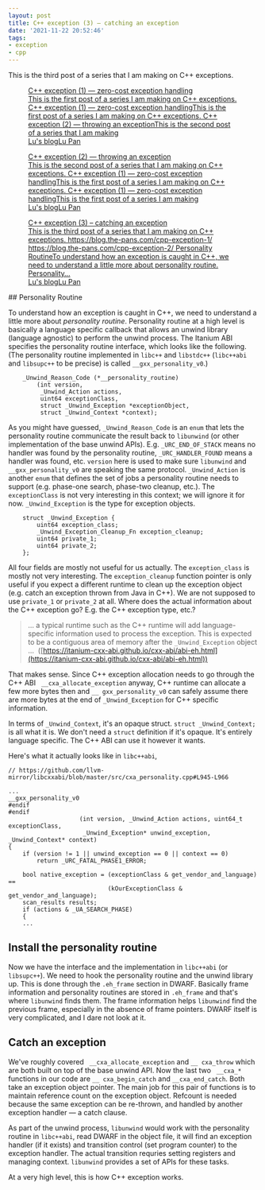 ```yaml
---
layout: post
title: C++ exception (3) – catching an exception
date: '2021-11-22 20:52:46'
tags:
- exception
- cpp
---
```


This is the third post of a series that I am making on C++ exceptions.

<figure class="kg-card kg-bookmark-card"><a class="kg-bookmark-container" href=" __GHOST_URL__ /cpp-exception-1/"><div class="kg-bookmark-content">
<div class="kg-bookmark-title">C++ exception (1) — zero-cost exception handling</div>
<div class="kg-bookmark-description">This is the first post of a series I am making on C++ exceptions. C++ exception (1) — zero-cost exception handlingThis is the first post of a series I am making on C++ exceptions. C++ exception (2) — throwing an exceptionThis is the second post of a series that I am making</div>
<div class="kg-bookmark-metadata">
<img class="kg-bookmark-icon" src=" __GHOST_URL__ /favicon.ico" alt=""><span class="kg-bookmark-author">Lu's blog</span><span class="kg-bookmark-publisher">Lu Pan</span>
</div>
</div>
<div class="kg-bookmark-thumbnail"><img src="https://images.unsplash.com/photo-1498084393753-b411b2d26b34?crop=entropy&amp;cs=tinysrgb&amp;fit=max&amp;fm=jpg&amp;ixid=MnwxMTc3M3wwfDF8c2VhcmNofDF8fGZhc3R8ZW58MHx8fHwxNjM3MzM0MjYy&amp;ixlib=rb-1.2.1&amp;q=80&amp;w=2000" alt=""></div></a></figure><figure class="kg-card kg-bookmark-card"><a class="kg-bookmark-container" href=" __GHOST_URL__ /cpp-exception-2/"><div class="kg-bookmark-content">
<div class="kg-bookmark-title">C++ exception (2) — throwing an exception</div>
<div class="kg-bookmark-description">This is the second post of a series that I am making on C++ exceptions. C++ exception (1) — zero-cost exception handlingThis is the first post of a series I am making on C++ exceptions. C++ exception (1) — zero-cost exception handlingThis is the first post of a series I am making</div>
<div class="kg-bookmark-metadata">
<img class="kg-bookmark-icon" src=" __GHOST_URL__ /favicon.ico" alt=""><span class="kg-bookmark-author">Lu's blog</span><span class="kg-bookmark-publisher">Lu Pan</span>
</div>
</div>
<div class="kg-bookmark-thumbnail"><img src="https://images.unsplash.com/photo-1522978413910-e3889a1343db?crop=entropy&amp;cs=tinysrgb&amp;fit=max&amp;fm=jpg&amp;ixid=MnwxMTc3M3wwfDF8c2VhcmNofDJ8fHRocm93fGVufDB8fHx8MTYzNzUxNDYzMQ&amp;ixlib=rb-1.2.1&amp;q=80&amp;w=2000" alt=""></div></a></figure><figure class="kg-card kg-bookmark-card"><a class="kg-bookmark-container" href=" __GHOST_URL__ /cpp-exception-3/"><div class="kg-bookmark-content">
<div class="kg-bookmark-title">C++ exception (3) – catching an exception</div>
<div class="kg-bookmark-description">This is the third post of a series that I am making on C++ exceptions. https://blog.the-pans.com/cpp-exception-1/ https://blog.the-pans.com/cpp-exception-2/ Personality RoutineTo understand how an exception is caught in C++, we need to understand a little more about personality routine. Personality…</div>
<div class="kg-bookmark-metadata">
<img class="kg-bookmark-icon" src=" __GHOST_URL__ /favicon.ico" alt=""><span class="kg-bookmark-author">Lu's blog</span><span class="kg-bookmark-publisher">Lu Pan</span>
</div>
</div>
<div class="kg-bookmark-thumbnail"><img src="https://images.unsplash.com/photo-1590502160462-58b41354f588?crop=entropy&amp;cs=tinysrgb&amp;fit=max&amp;fm=jpg&amp;ixid=MnwxMTc3M3wwfDF8c2VhcmNofDN8fGNhdGNofGVufDB8fHx8MTYzNzU1OTc5MA&amp;ixlib=rb-1.2.1&amp;q=80&amp;w=2000" alt=""></div></a></figure>
## Personality Routine

To understand how an exception is caught in C++, we need to understand a little more about _personality routine_. Personality routine at a high level is basically a language specific callback that allows an unwind library (language agnostic) to perform the unwind process. The Itanium ABI specifies the personality routine interface, which looks like the following. (The personality routine implemented in `libc++` and `libstdc++` (`libc++abi` and `libsupc++` to be precise) is called `__gxx_personality_v0`.)

<!--kg-card-begin: markdown-->

        _Unwind_Reason_Code (*__personality_routine)
    	    (int version,
    	     _Unwind_Action actions,
    	     uint64 exceptionClass,
    	     struct _Unwind_Exception *exceptionObject,
    	     struct _Unwind_Context *context);

<!--kg-card-end: markdown-->

As you might have guessed, `_Unwind_Reason_Code` is an `enum` that lets the personality routine communicate the result back to `libunwind` (or other implementation of the base unwind APIs). E.g. `_URC_END_OF_STACK` means no handler was found by the personality routine, `_URC_HANDLER_FOUND` means a handler was found, etc. `version` here is used to make sure `libunwind` and `__gxx_personality_v0` are speaking the same protocol. `_Unwind_Action` is another `enum` that defines the set of jobs a personality routine needs to support (e.g. phase-one search, phase-two cleanup, etc.). The `exceptionClass` is not very interesting in this context; we will ignore it for now. `_Unwind_Exception` is the type for exception objects.

<!--kg-card-begin: markdown-->

        struct _Unwind_Exception {
    	    uint64 exception_class;
    	    _Unwind_Exception_Cleanup_Fn exception_cleanup;
    	    uint64 private_1;
    	    uint64 private_2;
        };

<!--kg-card-end: markdown-->

All four fields are mostly not useful for us actually. The `exception_class` is mostly not very interesting. The `exception_cleanup` function pointer is only useful if you expect a different runtime to clean up the exception object (e.g. catch an exception thrown from Java in C++). We are not supposed to use `private_1` or `private_2` at all. Where does the actual information about the C++ exception go? E.g. the C++ exception type, etc.?

> ... a typical runtime such as the C++ runtime will add language-specific information used to process the exception. This is expected to be a contiguous area of memory after the `_Unwind_Exception` object ... &nbsp;([https://itanium-cxx-abi.github.io/cxx-abi/abi-eh.html](https://itanium-cxx-abi.github.io/cxx-abi/abi-eh.html))

That makes sense. Since C++ exception allocation needs to go through the C++ ABI ` __cxa_allocate_exception` anyway, C++ runtime can allocate a few more bytes then and `__ gxx_personality_v0` can safely assume there are more bytes at the end of `_Unwind_Exception` for C++ specific information.

In terms of `_Unwind_Context`, it's an opaque struct. `struct _Unwind_Context;` is all what it is. We don't need a `struct` definition if it's opaque. It's entirely language specific. The C++ ABI can use it however it wants.

Here's what it actually looks like in `libc++abi`,

<!--kg-card-begin: markdown-->

    // https://github.com/llvm-mirror/libcxxabi/blob/master/src/cxa_personality.cpp#L945-L966
    
    ...
    __gxx_personality_v0
    #endif
    #endif
                        (int version, _Unwind_Action actions, uint64_t exceptionClass,
                         _Unwind_Exception* unwind_exception, _Unwind_Context* context)
    {
        if (version != 1 || unwind_exception == 0 || context == 0)
            return _URC_FATAL_PHASE1_ERROR;
    
        bool native_exception = (exceptionClass & get_vendor_and_language) ==
                                (kOurExceptionClass & get_vendor_and_language);
        scan_results results;
        if (actions & _UA_SEARCH_PHASE)
        {
        ...

<!--kg-card-end: markdown-->
## Install the personality routine

Now we have the interface and the implementation in `libc++abi` (or `libsupc++`). We need to hook the personality routine and the unwind library up. This is done through the `.eh_frame` section in DWARF. Basically frame information and personality routines are stored in `.eh_frame` and that's where `libunwind` finds them. The frame information helps `libunwind` find the previous frame, especially in the absence of frame pointers. DWARF itself is very complicated, and I dare not look at it.

## Catch an exception

We've roughly covered ` __cxa_allocate_exception` and `__ cxa_throw` which are both built on top of the base unwind API. Now the last two ` __cxa_*` functions in our code are `__ cxa_begin_catch` and `__cxa_end_catch`. Both take an exception object pointer. The main job for this pair of functions is to maintain reference count on the exception object. Refcount is needed because the same exception can be re-thrown, and handled by another exception handler — a catch clause.

As part of the unwind process, `libunwind` would work with the personality routine in `libc++abi`, read DWARF in the object file, it will find an exception handler (if it exists) and transition control (set program counter) to the exception handler. The actual transition requries setting registers and managing context. `libunwind` provides a set of APIs for these tasks.

At a very high level, this is how C++ exception works.

